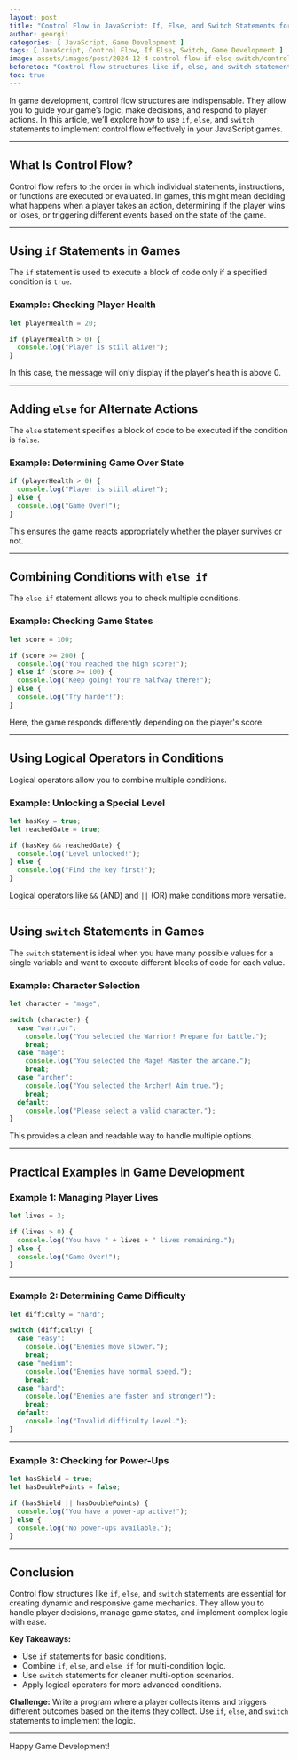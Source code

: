 ```yaml
---
layout: post
title: "Control Flow in JavaScript: If, Else, and Switch Statements for Game Development"
author: georgii
categories: [ JavaScript, Game Development ]
tags: [ JavaScript, Control Flow, If Else, Switch, Game Development ]
image: assets/images/post/2024-12-4-control-flow-if-else-switch/control-flow-if-else-switch.png
beforetoc: "Control flow structures like if, else, and switch statements are crucial for managing decision-making in JavaScript, especially in game development. Learn how to use them to create dynamic and interactive gameplay."
toc: true
---
```


In game development, control flow structures are indispensable. They allow you to guide your game’s logic, make decisions, and respond to player actions. In this article, we’ll explore how to use `if`, `else`, and `switch` statements to implement control flow effectively in your JavaScript games.

---

## What Is Control Flow?

Control flow refers to the order in which individual statements, instructions, or functions are executed or evaluated. In games, this might mean deciding what happens when a player takes an action, determining if the player wins or loses, or triggering different events based on the state of the game.

---

## Using `if` Statements in Games

The `if` statement is used to execute a block of code only if a specified condition is `true`.

### Example: Checking Player Health

```javascript
let playerHealth = 20;

if (playerHealth > 0) {
  console.log("Player is still alive!");
}
```

In this case, the message will only display if the player's health is above 0.

---

## Adding `else` for Alternate Actions

The `else` statement specifies a block of code to be executed if the condition is `false`.

### Example: Determining Game Over State

```javascript
if (playerHealth > 0) {
  console.log("Player is still alive!");
} else {
  console.log("Game Over!");
}
```

This ensures the game reacts appropriately whether the player survives or not.

---

## Combining Conditions with `else if`

The `else if` statement allows you to check multiple conditions.

### Example: Checking Game States

```javascript
let score = 100;

if (score >= 200) {
  console.log("You reached the high score!");
} else if (score >= 100) {
  console.log("Keep going! You're halfway there!");
} else {
  console.log("Try harder!");
}
```

Here, the game responds differently depending on the player's score.

---

## Using Logical Operators in Conditions

Logical operators allow you to combine multiple conditions.

### Example: Unlocking a Special Level

```javascript
let hasKey = true;
let reachedGate = true;

if (hasKey && reachedGate) {
  console.log("Level unlocked!");
} else {
  console.log("Find the key first!");
}
```

Logical operators like `&&` (AND) and `||` (OR) make conditions more versatile.

---

## Using `switch` Statements in Games

The `switch` statement is ideal when you have many possible values for a single variable and want to execute different blocks of code for each value.

### Example: Character Selection

```javascript
let character = "mage";

switch (character) {
  case "warrior":
    console.log("You selected the Warrior! Prepare for battle.");
    break;
  case "mage":
    console.log("You selected the Mage! Master the arcane.");
    break;
  case "archer":
    console.log("You selected the Archer! Aim true.");
    break;
  default:
    console.log("Please select a valid character.");
}
```

This provides a clean and readable way to handle multiple options.

---

## Practical Examples in Game Development

### Example 1: Managing Player Lives

```javascript
let lives = 3;

if (lives > 0) {
  console.log("You have " + lives + " lives remaining.");
} else {
  console.log("Game Over!");
}
```

---

### Example 2: Determining Game Difficulty

```javascript
let difficulty = "hard";

switch (difficulty) {
  case "easy":
    console.log("Enemies move slower.");
    break;
  case "medium":
    console.log("Enemies have normal speed.");
    break;
  case "hard":
    console.log("Enemies are faster and stronger!");
    break;
  default:
    console.log("Invalid difficulty level.");
}
```

---

### Example 3: Checking for Power-Ups

```javascript
let hasShield = true;
let hasDoublePoints = false;

if (hasShield || hasDoublePoints) {
  console.log("You have a power-up active!");
} else {
  console.log("No power-ups available.");
}
```

---

## Conclusion

Control flow structures like `if`, `else`, and `switch` statements are essential for creating dynamic and responsive game mechanics. They allow you to handle player decisions, manage game states, and implement complex logic with ease.

**Key Takeaways:**

- Use `if` statements for basic conditions.
- Combine `if`, `else`, and `else if` for multi-condition logic.
- Use `switch` statements for cleaner multi-option scenarios.
- Apply logical operators for more advanced conditions.

**Challenge:** Write a program where a player collects items and triggers different outcomes based on the items they collect. Use `if`, `else`, and `switch` statements to implement the logic.

---

Happy Game Development!
